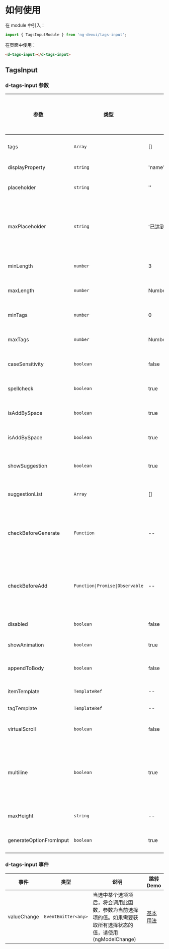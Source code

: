 # 如何使用

在 module 中引入：

```ts
import { TagsInputModule } from 'ng-devui/tags-input';
```

在页面中使用：

```html
<d-tags-input></d-tags-input>
```

## TagsInput

### d-tags-input 参数

| 参数                                                        | 类型                            | 默认                    | 说明                                                                                                  | 跳转 Demo                       | 全局配置项 |
| ----------------------------------------------------------- | ------------------------------- | ----------------------- | ----------------------------------------------------------------------------------------------------- | ------------------------------- | ---------- |
| tags                                                        | `Array`                         | []                      | 必选，记录输入的标签和选择的标签列表                                                                  | [基本用法](demo#basic-usage)    |
| displayProperty                                             | `string`                        | 'name'                  | 可选，列表项使用的属性名                                                                              | [基本用法](demo#basic-usage)    |
| placeholder                                                 | `string`                        | ''                      | 可选，输入框的 placeholder                                                                            | [基本用法](demo#basic-usage)    |
| maxPlaceholder                                              | `string`                        | '已达到最大个数：'      | 可选，当输入标签达到最大个数时输入框的 placeholder，设置为空字符串时不显示                            |                                 |
| minLength                                                   | `number`                        | 3                       | 可选，输入标签内容的最小长度                                                                          | [基本用法](demo#basic-usage)    |
| maxLength                                                   | `number`                        | Number.MAX_SAFE_INTEGER | 可选，输入标签内容的最大长度                                                                          | [基本用法](demo#basic-usage)    |
| minTags                                                     | `number`                        | 0                       | 可选，可输入标签的最小个数                                                                            | [基本用法](demo#basic-usage)    |
| maxTags                                                     | `number`                        | Number.MAX_SAFE_INTEGER | 可选，可输入标签的最大个数                                                                            | [基本用法](demo#basic-usage)    |
| caseSensitivity                                             | `boolean`                       | false                   | 可选，大小写敏感，默认忽略大小写                                                                      | [基本用法](demo#basic-usage)    |            |
| spellcheck                                                  | `boolean`                       | true                    | 可选，input 输入框是否开启拼写检查的                                                                  | [基本用法](demo#basic-usage)    |            |
| isAddBySpace                                                | `boolean`                       | true                    | 可选，是否支持空格键输入标签                                                                          | [基本用法](demo#basic-usage)    |            |
| isAddBySpace                                                | `boolean`                       | true                    | 可选，是否支持空格键输入标签                                                                          | [基本用法](demo#basic-usage)    |            |
| showSuggestion                                              | `boolean`                       | true                    | 可选，是否不显示下拉列表，只能通过输入添加标签                                                        | [基本用法](demo#basic-usage)    |            |
| suggestionList                                              | `Array`                         | []                      | 可选，下拉选项，默认可选择的标签列表                                                                  | [基本用法](demo#basic-usage)    |
| <span style="white-space:nowrap">checkBeforeGenerate</span> | `Function`                      | --                      | 可选，自定义校验函数，类型为(newTag: string) => boolean，用于判断是否允许生成选项                     | [自定义](demo#customize)        |
| checkBeforeAdd                                              | `Function\|Promise\|Observable` | --                      | 可选，自定义校验函数，类型为(newTag: string) => boolean 或者 Promise<boolean>或者 Observable<boolean> | [自定义](demo#customize)        |
| disabled                                                    | `boolean`                       | false                   | 可选，disabled 灰化状态                                                                               | [基本用法](demo#basic-usage)    |
| showAnimation                                               | `boolean`                       | true                    | 可选，是否开启动画                                                                                    |                                 | ✔          |
| appendToBody                                                | `boolean`                       | false                   | 可选，下拉弹出是否 append to body                                                                     | [自定义](demo#customize)        |
| itemTemplate                                                | `TemplateRef`                   | --                      | 可选，自定义选项展示模板                                                                              | [自定义](demo#customize)        |
| tagTemplate                                                 | `TemplateRef`                   | --                      | 可选，自定义标签展示模板                                                                              | [自定义](demo#customize)        |
| virtualScroll                                               | `boolean`                       | false                   | 可选，是否虚拟滚动，大数据量场景使用                                                                  | [虚拟滚动](demo#virtual-scroll) |
| multiline                                                   | `boolean`                       | true                    | 可选，组件是否按两行显示。为 true 时配合 maxHeight 使用，可控制选中标签是否按多行显示                 | [基本用法](demo#basic-usage)    |
| maxHeight                                                   | `string`                        | --                      | 可选，已选中标签容器最大高度                                                                          | [基本用法](demo#basic-usage)    |
| generateOptionFromInput                                     | `boolean`                       | true                    | 可选，是否允许将输入内容添加为新选项                                                                  | [基本用法](demo#basic-usage)    |

### d-tags-input 事件

| 事件        | 类型                | 说明                                                                                                          | 跳转 Demo                    |
| ----------- | ------------------- | ------------------------------------------------------------------------------------------------------------- | ---------------------------- |
| valueChange | `EventEmitter<any>` | 当选中某个选项项后，将会调用此函数，参数为当前选择项的值。如果需要获取所有选择状态的值，请使用(ngModelChange) | [基本用法](demo#basic-usage) |
